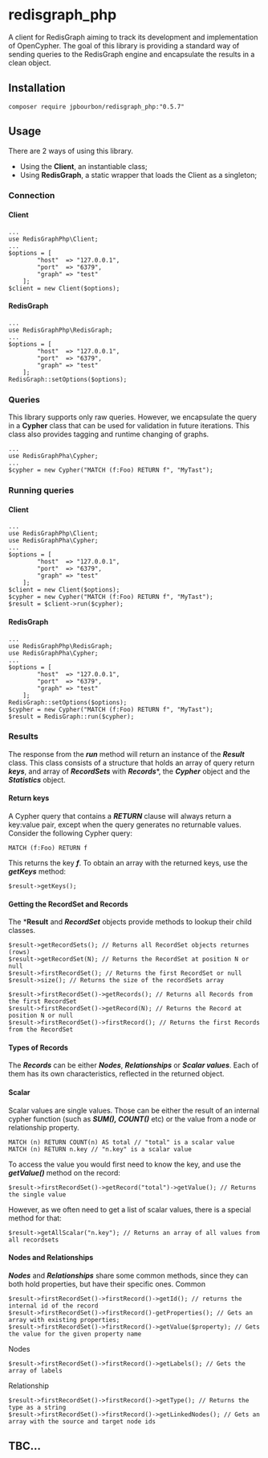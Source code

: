 # redisgraph_php
A client for RedisGraph aiming to track its development and implementation of OpenCypher.
The goal of this library is providing a standard way of sending queries to the RedisGraph engine and encapsulate the results in a clean object.

## Installation
```
composer require jpbourbon/redisgraph_php:"0.5.7"
```

## Usage
There are 2 ways of using this library.
- Using the **Client**, an instantiable class;
- Using **RedisGraph**, a static wrapper that loads the Client as a singleton;

### Connection
#### Client
```
...
use RedisGraphPhp\Client;
...
$options = [
        "host"  => "127.0.0.1",
        "port"  => "6379",
        "graph" => "test"
    ];
$client = new Client($options);
```
#### RedisGraph
```
...
use RedisGraphPhp\RedisGraph;
...
$options = [
        "host"  => "127.0.0.1",
        "port"  => "6379",
        "graph" => "test"
    ];
RedisGraph::setOptions($options);
```

### Queries
This library supports only raw queries. However, we encapsulate the query in a **Cypher** class that can be used for validation in future iterations. This class also provides tagging and runtime changing of graphs.
```
...
use RedisGraphPha\Cypher;
...
$cypher = new Cypher("MATCH (f:Foo) RETURN f", "MyTast");
```

### Running queries
#### Client
```
...
use RedisGraphPhp\Client;
use RedisGraphPha\Cypher;
...
$options = [
        "host"  => "127.0.0.1",
        "port"  => "6379",
        "graph" => "test"
    ];
$client = new Client($options);
$cypher = new Cypher("MATCH (f:Foo) RETURN f", "MyTast");
$result = $client->run($cypher);
```
#### RedisGraph
```
...
use RedisGraphPhp\RedisGraph;
use RedisGraphPha\Cypher;
...
$options = [
        "host"  => "127.0.0.1",
        "port"  => "6379",
        "graph" => "test"
    ];
RedisGraph::setOptions($options);
$cypher = new Cypher("MATCH (f:Foo) RETURN f", "MyTast");
$result = RedisGraph::run($cypher);
```

### Results
The response from the ***run*** method will return an instance of the ***Result*** class. This class consists of a structure that holds an array of query return ***keys***, and array of ***RecordSets*** with ***Records****, the ***Cypher*** object and the ***Statistics*** object.

#### Return keys
A Cypher query that contains a ***RETURN*** clause will always return a key:value pair, except when the query generates no returnable values.
Consider the following Cypher query:
```
MATCH (f:Foo) RETURN f
```
This returns the key ***f***.
To obtain an array with the returned keys, use the ***getKeys*** method:
```
$result->getKeys();
```

#### Getting the RecordSet and Records

The ***Result** and ***RecordSet*** objects provide methods to lookup their child classes.
```
$result->getRecordSets(); // Returns all RecordSet objects returnes (rows)
$result->getRecordSet(N); // Returns the RecordSet at position N or null
$result->firstRecordSet(); // Returns the first RecordSet or null
$result->size(); // Returns the size of the recordSets array

$result->firstRecordSet()->getRecords(); // Returns all Records from the first RecordSet
$result->firstRecordSet()->getRecord(N); // Returns the Record at position N or null
$result->firstRecordSet()->firstRecord(); // Returns the first Records from the RecordSet
```

#### Types of Records

The ***Records*** can be either ***Nodes***, ***Relationships*** or ***Scalar values***. Each of them has its own characteristics, reflected in the returned object.

#### Scalar

Scalar values are single values. Those can be either the result of an internal cypher function (such as ***SUM(), COUNT()*** etc) or the value from a node or relationship property.
```
MATCH (n) RETURN COUNT(n) AS total // "total" is a scalar value
MATCH (n) RETURN n.key // "n.key" is a scalar value
```
To access the value you would first need to know the key, and use the ***getValue()*** method on the record:
```
$result->firstRecordSet()->getRecord("total")->getValue(); // Returns the single value
```
However, as we often need to get a list of scalar values, there is a special method for that:
```
$result->getAllScalar("n.key"); // Returns an array of all values from all recordsets
```

#### Nodes and Relationships

***Nodes*** and ***Relationships*** share some common methods, since they can both hold properties, but have their specific ones.
Common
```
$result->firstRecordSet()->firstRecord()->getId(); // returns the internal id of the record
$result->firstRecordSet()->firstRecord()-getProperties(); // Gets an array with existing properties;
$result->firstRecordSet()->firstRecord()->getValue($property); // Gets the value for the given property name
```
Nodes
```
$result->firstRecordSet()->firstRecord()->getLabels(); // Gets the array of labels
```
Relationship
```
$result->firstRecordSet()->firstRecord()->getType(); // Returns the type as a string
$result->firstRecordSet()->firstRecord()->getLinkedNodes(); // Gets an array with the source and target node ids
```

## TBC...
